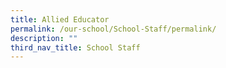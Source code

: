 ```yaml
---
title: Allied Educator
permalink: /our-school/School-Staff/permalink/
description: ""
third_nav_title: School Staff
---
```

